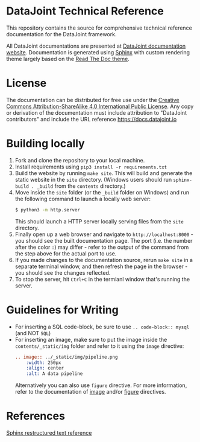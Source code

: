 # DataJoint Technical Reference
This repository contains the source for comprehensive technical reference documentation for the DataJoint framework. 

All DataJoint documentations are presented at [DataJoint documentation website](http://docs.datajoint.io/).
Documentation is generated using [Sphinx](http://www.sphinx-doc.org/en/stable/) with custom rendering theme 
largely based on the [Read The Doc theme](https://github.com/rtfd/sphinx_rtd_theme).

# License
The documentation can be distributed for free use under the [Creative Commons Attribution-ShareAlike 4.0 International Public License](https://creativecommons.org/licenses/by-sa/4.0/).  Any copy or derivation of the documentation must include attribution to "DataJoint contributors" and include the URL reference https://docs.datajoint.io

# Building locally
1. Fork and clone the repository to your local machine.
2. Install requirements using `pip3 install -r requirements.txt`
3. Build the website by running `make site`. This will build and generate the static website in the `site` directory. (Windows users should run `sphinx-build . _build` from the `contents` directory.)
4. Move inside the `site` folder (or the `_build` folder on Windows) and run the following command to launch a locally web server:
    ```bash
    $ python3 -m http.server
    ```
    This should launch a HTTP server locally serving files from the `site` directory.
5. Finally open up a web browser and navigate to `http://localhost:8000` - you should see the built documentation page. The port (i.e. the number after the color `:`) may differ - refer to the output of the command from the step above for the actual port to use.
6. If you made changes to the documentation source, rerun `make site` in a separate terminal window, and then refresh the page in the browser - you should see the changes reflected.
7. To stop the server, hit `Ctrl+C` in the termianl window that's running the server.

# Guidelines for Writing
- For inserting a SQL code-block, be sure to use `.. code-block:: mysql` (and NOT `SQL`)
- For inserting an image, make sure to put the image inside the `contents/_static/img` folder and refer to it using the `image` directive:
    ```rst
    .. image:: ../_static/img/pipeline.png
        :width: 250px
        :align: center
        :alt: A data pipeline
    ```
    Alternatively you can also use `figure` directive. For more information, refer to the documentation of [image](http://docutils.sourceforge.net/docs/ref/rst/directives.html#image) and/or [figure](http://docutils.sourceforge.net/docs/ref/rst/directives.html#figure) directives.

# References
[Sphinx restructured text reference](http://www.sphinx-doc.org/en/master/usage/restructuredtext/)
